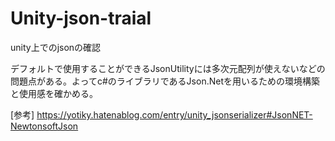 # Unity-json-traial
unity上でのjsonの確認

デフォルトで使用することができるJsonUtilityには多次元配列が使えないなどの問題点がある。よってc#のライブラリであるJson.Netを用いるための環境構築と使用感を確かめる。

[参考]
https://yotiky.hatenablog.com/entry/unity_jsonserializer#JsonNET-NewtonsoftJson
